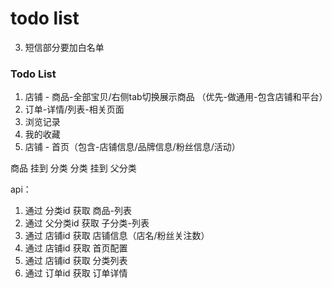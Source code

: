 # todo list

3. 短信部分要加白名单

### Todo List

1. 店铺 - 商品-全部宝贝/右侧tab切换展示商品 （优先-做通用-包含店铺和平台）
2. 订单-详情/列表-相关页面
3. 浏览记录
4. 我的收藏
5. 店铺 - 首页（包含-店铺信息/品牌信息/粉丝信息/活动）

商品 挂到 分类
分类 挂到 父分类

api：

1. 通过 分类id 获取 商品-列表
2. 通过 父分类id 获取 子分类-列表
3. 通过 店铺id 获取 店铺信息（店名/粉丝关注数）
4. 通过 店铺id 获取 首页配置
5. 通过 店铺id 获取 分类列表
6. 通过 订单id 获取 订单详情
